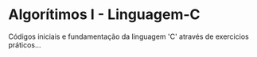 # Algorítimos I - Linguagem-C
Códigos iniciais e fundamentação da linguagem 'C' através de exercicios práticos...
